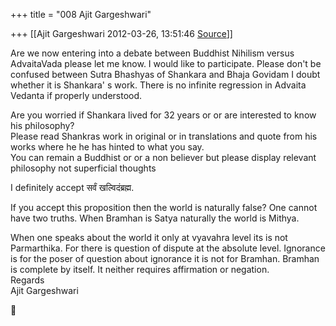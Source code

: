 +++
title = "008 Ajit Gargeshwari"

+++
[[Ajit Gargeshwari	2012-03-26, 13:51:46 [Source](https://groups.google.com/g/bvparishat/c/aCAGsz-TkeI)]]



Are we now entering into a debate between Buddhist Nihilism versus AdvaitaVada please let me know. I would like to participate. Please don't be confused between Sutra Bhashyas of Shankara and Bhaja Govidam I doubt whether it is Shankara' s work. There is no infinite regression in Advaita Vedanta if properly understood.  
  
Are you worried if Shankara lived for 32 years or or are interested to know his philosophy?  
Please read Shankras work in original or in translations and quote from his works where he he has hinted to what you say.  
You can remain a Buddhist or or a non believer but please display relevant philosophy not superficial thoughts  
  

I definitely accept सर्वं खल्विदंब्रह्म.  

If you accept this proposition then the world is naturally false? One cannot have two truths. When Bramhan is Satya naturally the world is Mithya.  
  
When one speaks about the world it only at vyavahra level its is not Parmarthika. For there is question of dispute at the absolute level. Ignorance is for the poser of question about ignorance it is not for Bramhan. Bramhan is complete by itself. It neither requires affirmation or negation.  
Regards  
Ajit Gargeshwari  
  



